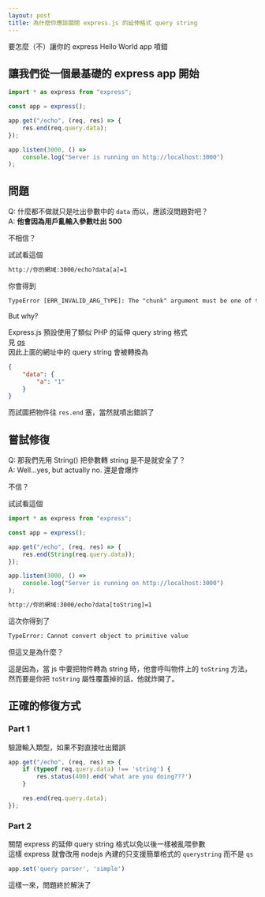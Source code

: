 ```yaml
---
layout: post
title: 為什麼你應該關閉 express.js 的延伸格式 query string
---
```


要怎麼（不）讓你的 express Hello World app 噴錯

## 讓我們從一個最基礎的 express app 開始

```ts
import * as express from "express";

const app = express();

app.get("/echo", (req, res) => {
    res.end(req.query.data);
});

app.listen(3000, () =>
    console.log("Server is running on http://localhost:3000")
);
```

## 問題

Q: 什麼都不做就只是吐出參數中的 `data` 而以，應該沒問題對吧？  
A: **他會因為用戶亂輸入參數吐出 500**

不相信？

試試看這個

```txt
http://你的網域:3000/echo?data[a]=1
```

你會得到

```txt
TypeError [ERR_INVALID_ARG_TYPE]: The "chunk" argument must be one of type string or Buffer. Received type object
```

But why?

Express.js 預設使用了類似 PHP 的延伸 query string 格式  
見 [qs](https://www.npmjs.com/package/qs)  
因此上面的網址中的 query string 會被轉換為

```json
{
    "data": {
        "a": "1"
    }
}
```

而試圖把物件往 `res.end` 塞，當然就噴出錯誤了

## 嘗試修復

Q: 那我們先用 String() 把參數轉 string 是不是就安全了？  
A: Well...yes, but actually no. 還是會爆炸  

不信？  

試試看這個

```ts
import * as express from "express";

const app = express();

app.get("/echo", (req, res) => {
    res.end(String(req.query.data));
});

app.listen(3000, () =>
    console.log("Server is running on http://localhost:3000")
);
```

```txt
http://你的網域:3000/echo?data[toString]=1
```

這次你得到了

```txt
TypeError: Cannot convert object to primitive value
```

但這又是為什麼？

這是因為，當 js 中要把物件轉為 string 時，他會呼叫物件上的 `toString` 方法，
然而要是你把 `toString` 屬性覆蓋掉的話，他就炸開了。

## 正確的修復方式

### Part 1

驗證輸入類型，如果不對直接吐出錯誤

```ts
app.get("/echo", (req, res) => {
    if (typeof req.query.data) !== 'string') {
        res.status(400).end('what are you doing???')
    }

    res.end(req.query.data);
});
```

### Part 2

關閉 express 的延伸 query string 格式以免以後一樣被亂喂參數  
這樣 express 就會改用 nodejs 內建的只支援簡單格式的 `querystring` 而不是 `qs`

```ts
app.set('query parser', 'simple')
```

這樣一來，問題終於解決了
